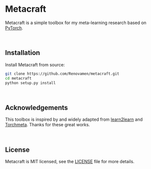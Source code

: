 # Metacraft

Metacraft is a simple toolbox for my meta-learning research based on [PyTorch](https://github.com/pytorch/pytorch).

&nbsp;
## Installation

Install Metacraft from source:

```bash
git clone https://github.com/Renovamen/metacraft.git
cd metacraft
python setup.py install
```

&nbsp;
## Acknowledgements

This toolbox is inspired by and widely adapted from [learn2learn](https://github.com/learnables/learn2learn) and [Torchmeta](https://github.com/tristandeleu/pytorch-meta). Thanks for these great works.


&nbsp;
## License

Metacraft is MIT licensed, see the [LICENSE](LICENSE) file for more details.